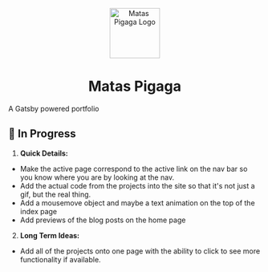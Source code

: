 <p align="center">
  <a href="https://matas.io/">
    <img alt="Matas Pigaga Logo" src="https://matas.io/static/mp-favicon-322541e894a666d189cf0c86e6d2313a.svg" width="100" />
  </a>
</p>
<h1 align="center">
  Matas Pigaga
</h1>
<p>A Gatsby powered portfolio</p>

## 🚀 In Progress

1.  **Quick Details:**

- Make the active page correspond to the active link on the nav bar so you know where you are by looking at the nav.
- Add the actual code from the projects into the site so that it's not just a gif, but the real thing.
- Add a mousemove object and maybe a text animation on the top of the index page
- Add previews of the blog posts on the home page

2.  **Long Term Ideas:**

- Add all of the projects onto one page with the ability to click to see more functionality if available.

